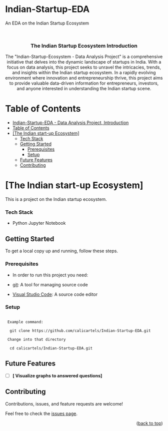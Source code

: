 # Indian-Startup-EDA
An EDA on the Indian Startup Ecosystem 

<a name="readme-top"></a>


<div align="center">
  <br/>

  <h3><b>The Indian Startup Ecosystem Introduction</b></h3>
The "Indian-Startup-Ecosystem - Data Analysis Project" is a comprehensive initiative that delves into the dynamic landscape of startups in India. With a focus on data analysis, this project seeks to unravel the intricacies, trends, and insights within the Indian startup ecosystem. In a rapidly evolving environment where innovation and entrepreneurship thrive, this project aims to provide valuable data-driven information for entrepreneurs, investors, and anyone interested in understanding the Indian startup scene.
</div>


#  Table of Contents

- [Indian-Startup-EDA - Data Analysis Project, Introduction](#indian-startup-ecosystem---data-analysis-project)
- [Table of Contents](#-table-of-contents)
- [\[The Indian start-up Ecosystem\] ](#-the-indian-start-up-ecosystem-)
    - [Tech Stack ](#tech-stack-)
  - [Getting Started ](#-getting-started-)
    - [Prerequisites](#prerequisites)
    - [Setup](#setup)
  - [ Future Features ](#-future-features-)
  - [Contributing ](#-contributing-)

#  [The Indian start-up Ecosystem] <a name="about-project"></a>
This is a project on the Indian startup ecosystem.

### Tech Stack <a name="tech-stack"></a>
 - Python Jupyter Notebook


##  Getting Started <a name="getting-started"></a>

To get a local copy up and running, follow these steps.

### Prerequisites

- In order to run this project you need:

- [git](https://git-scm.com/downloads): A tool for managing source code
- [Visual Studio Code](https://code.visualstudio.com/): A source code editor

### Setup

```Clone this repository to your desired folder:

 Example command:
 
  git clone https://github.com/calicartels/Indian-Startup-EDA.git
 
 Change into that directory

  cd calicartels/Indian-Startup-EDA.git
```


##  Future Features <a name="future-features"></a>

- [ ] **[ Visualize graphs to answered questions]**



##  Contributing <a name="contributing"></a>

Contributions, issues, and feature requests are welcome!

Feel free to check the [issues page](../../issues/).

<p align="right">(<a href="#readme-top">back to top</a>)</p>
